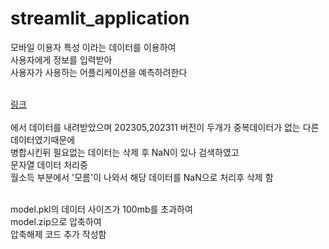 # streamlit_application


모바일 이용자 특성 이라는 데이터를 이용하여<br/>
사용자에게 정보를 입력받아<br/>
사용자가 사용하는 어플리케이션을 예측하려한다<br/><br/>

[링크](https://www.bigdata-culture.kr/bigdata/user/data_market/detail.do?id=9f027c94-92fd-4eeb-bf1c-7532f9c8375e, "문화 빅데이터 플랫폼")<br/>  
에서 데이터를 내려받았으며  202305,202311 버전이 두개가 중복데이터가 없는 다른 데이터였기때문에<br/>
병합시킨뒤 필요없는 데이터는 삭제 후 NaN이 있나 검색하였고<br/>
문자열 데이터 처리중<br/>
월소득 부분에서 '모름'이 나와서 해당 데이터를 NaN으로 처리후 삭제 함<br/><br/>


model.pkl의 데이터 사이즈가 100mb를 초과하여<br/>
model.zip으로 압축하여<br/>
압축해제 코드 추가 작성함<br/>


